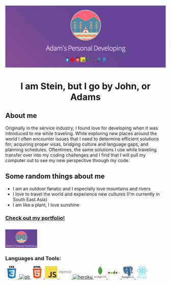 
![github profile img](apd.png)

<h1 align="center">I am Stein, but I go by John, or Adams</h1>

<h2>About me</h2>

<p>Originally in the service industry, I found love for developing when it was introduced to me while traveling. While exploring new places around the world I often encounter issues that I need to determine efficient solutions for; acquiring proper visas, bridging culture and language gaps, and planning schedules. Oftentimes, the same solutions I use while traveling transfer over into my coding challenges and I find that I will pull my computer out to see my new perspective through my code.</p>
<h2>Some random things about me</h2>
<ul>
    <li>I am an outdoor fanatic and I especially love mountains and rivers</li>
    <li>I love to travel the world and experience new cultures (I'm currently in South East Asia)</li>
    <li>I am like a plant, I love sunshine</li>
</ul>
<h3 align="left"><a href='https://adamspersonaldeveloping.netlify.app/'> Check out my portfolio!</a></h3>
<a href='https://adamspersonaldeveloping.netlify.app/'><img style="align: left; margin: 10px auto; max-width: 100px" src="adp-site.png"></a>
<h3 align="left"; style='margin: 10px 0'>Languages and Tools:</h3>
<p align="left"> <a href="https://www.w3schools.com/css/" target="_blank" rel="noreferrer"> <img src="https://raw.githubusercontent.com/devicons/devicon/master/icons/css3/css3-original-wordmark.svg" alt="css3" width="40" height="40"/> </a> <a href="https://git-scm.com/" target="_blank" rel="noreferrer"> <img src="https://www.vectorlogo.zone/logos/git-scm/git-scm-icon.svg" alt="git" width="40" height="40"/> </a> <a href="https://www.w3.org/html/" target="_blank" rel="noreferrer"> <img src="https://raw.githubusercontent.com/devicons/devicon/master/icons/html5/html5-original-wordmark.svg" alt="html5" width="40" height="40"/> </a> <a href="https://developer.mozilla.org/en-US/docs/Web/JavaScript" target="_blank" rel="noreferrer"> <img src="https://raw.githubusercontent.com/devicons/devicon/master/icons/javascript/javascript-original.svg" alt="javascript" width="40" height="40"/> </a> <a href="https://expressjs.com" target="_blank" rel="noreferrer"> <img src="https://raw.githubusercontent.com/devicons/devicon/master/icons/express/express-original-wordmark.svg" alt="express" width="40" height="40"/> </a> <a href="https://heroku.com" target="_blank" rel="noreferrer"> <img src="https://www.vectorlogo.zone/logos/heroku/heroku-icon.svg" alt="heroku" width="40" height="40"/> </a> <a href="https://www.mongodb.com/" target="_blank" rel="noreferrer"> <img src="https://raw.githubusercontent.com/devicons/devicon/master/icons/mongodb/mongodb-original-wordmark.svg" alt="mongodb" width="40" height="40"/> </a> <a href="https://nodejs.org" target="_blank" rel="noreferrer"> <img src="https://raw.githubusercontent.com/devicons/devicon/master/icons/nodejs/nodejs-original-wordmark.svg" alt="nodejs" width="40" height="40"/> </a> <a href="https://www.postgresql.org" target="_blank" rel="noreferrer"> <img src="https://raw.githubusercontent.com/devicons/devicon/master/icons/postgresql/postgresql-original-wordmark.svg" alt="postgresql" width="40" height="40"/> </a> <a href="https://reactjs.org/" target="_blank" rel="noreferrer"> <img src="https://raw.githubusercontent.com/devicons/devicon/master/icons/react/react-original-wordmark.svg" alt="react" width="40" height="40"/> </a> </p>